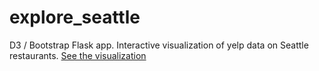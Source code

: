# explore_seattle
D3 / Bootstrap Flask app. Interactive visualization of yelp data on Seattle restaurants. [See the visualization](http://www.expl0re.website)
